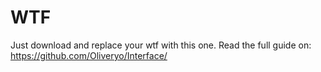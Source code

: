 # WTF
Just download and replace your wtf with this one.
Read the full guide on:
https://github.com/Oliveryo/Interface/

